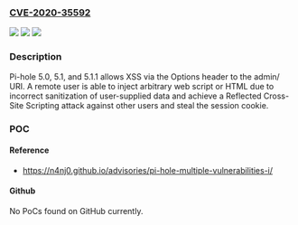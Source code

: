 ### [CVE-2020-35592](https://cve.mitre.org/cgi-bin/cvename.cgi?name=CVE-2020-35592)
![](https://img.shields.io/static/v1?label=Product&message=n%2Fa&color=blue)
![](https://img.shields.io/static/v1?label=Version&message=n%2Fa&color=blue)
![](https://img.shields.io/static/v1?label=Vulnerability&message=n%2Fa&color=brighgreen)

### Description

Pi-hole 5.0, 5.1, and 5.1.1 allows XSS via the Options header to the admin/ URI. A remote user is able to inject arbitrary web script or HTML due to incorrect sanitization of user-supplied data and achieve a Reflected Cross-Site Scripting attack against other users and steal the session cookie.

### POC

#### Reference
- https://n4nj0.github.io/advisories/pi-hole-multiple-vulnerabilities-i/

#### Github
No PoCs found on GitHub currently.

